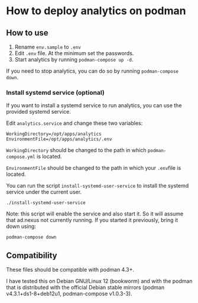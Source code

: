 # How to deploy analytics on podman


## How to use

1. Rename `env.sample` to `.env`
2. Edit `.env` file. At the minimum set the passwords.
3. Start analytics by running `podman-compose up -d`.

If you need to stop analytics, you can do so by running `podman-compose down`.


### Install systemd service (optional)

If you want to install a systemd service to run analytics, you can use the provided
systemd service.

Edit `analytics.service` and change these two variables:


	WorkingDirectory=/opt/apps/analytics
	EnvironmentFile=/opt/apps/analytics/.env

`WorkingDirectory` should be changed to the path in which `podman-compose.yml`
is located.

`EnvironmentFile` should be changed to the path in which your `.env`file is
located.

You can run the script `install-systemd-user-service` to install the systemd
service under the current user.


	./install-systemd-user-service

Note: this script will enable the service and also start it. So it will assume
that ad.nexus not currently running.  If you started it previously, bring it
down using:

	podman-compose down



## Compatibility

These files should be compatible with podman 4.3+.

I have tested this on Debian GNU/Linux 12 (bookworm) and with the podman that
is distributed with the official Debian stable mirrors (podman
v4.3.1+ds1-8+deb12u1, podman-compose v1.0.3-3).
